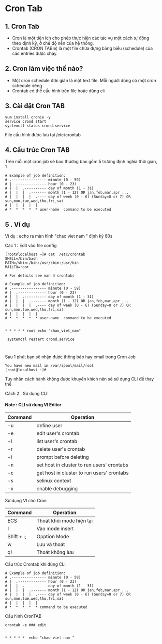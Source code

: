 # Cron Tab

## 1. Cron Tab
  - Cron là một tiện ích cho phép thực hiện các tác vụ một cách tự động theo định kỳ, ở chế độ nền của hệ thống.
  - Crontab (CRON TABle) là một file chứa đựng bảng biểu (schedule) của các entries được chạy.
## 2. Cron làm việc thế nào?
  - Một cron schedule đơn giản là một text file. Mỗi người dùng có một cron schedule riêng 
  - Crontab  có thể cấu hình trên file hoặc dùng cli
## 3. Cài đặt Cron TAB

```
yum install cronie -y
service crond start
systemctl status crond.service

```
File cấu hình  được lưu tại /etc/crontab
  
  
##  4. Cấu trúc Cron TAB
Trên mỗi một cron job sẽ bao thường bao gồm 5 trường định nghĩa thời gian, 1 

```
# Example of job definition:
# .---------------- minute (0 - 59)
# |  .------------- hour (0 - 23)
# |  |  .---------- day of month (1 - 31)
# |  |  |  .------- month (1 - 12) OR jan,feb,mar,apr ...
# |  |  |  |  .---- day of week (0 - 6) (Sunday=0 or 7) OR sun,mon,tue,wed,thu,fri,sat
# |  |  |  |  |
# *  *  *  *  * user-name  command to be executed

 ```
 
 ## 5 . Ví dụ
 
Ví dụ : echo ra màn hình "chao viet nam " định kỳ 60s


Các 1 : Edit vào file config
```
[root@localhost ~]# cat  /etc/crontab
SHELL=/bin/bash
PATH=/sbin:/bin:/usr/sbin:/usr/bin
MAILTO=root

# For details see man 4 crontabs

# Example of job definition:
# .---------------- minute (0 - 59)
# |  .------------- hour (0 - 23)
# |  |  .---------- day of month (1 - 31)
# |  |  |  .------- month (1 - 12) OR jan,feb,mar,apr ...
# |  |  |  |  .---- day of week (0 - 6) (Sunday=0 or 7) OR sun,mon,tue,wed,thu,fri,sat
# |  |  |  |  |
# *  *  *  *  * user-name  command to be executed


* * * * * root echo "chao_viet_nam"

 systemctl restart crond.service

 
 ```
 Sau 1 phút bạn sẽ nhận được thông báo hay email trong Cron Job
```
You have new mail in /var/spool/mail/root
[root@localhost ~]# 
```
Tuy nhân cách hành khộng được khuyến khích nên sẽ sử dụng CLI để thay thế


Cách 2 : Sử dụng CLI
#### Note : CLI sử dụng VI Editor

|Command|Operation|
|---------|---------|
|  -u <user>  |define user |
| -e         |edit user's crontab |
| -l         |list user's crontab |
| -r         |delete user's crontab  |
| -i         |prompt before deleting |
| -n <host>  |set host in cluster to run users' crontabs
| -c         |get host in cluster to run users' crontabs |
| -s         |selinux context |
| -x <mask>  |enable debugging |


Sử dụng VI cho Cron

|Command|Operation|
|---------|---------|
| ECS |  Thoát khỏi mode hiện tại |
| I      | Vào mode insert |
| Shift + :;       | Opption Mode |
| w|  Lưu và thoát  |
| q!| Thoát không lưu |

Cấu trúc Crontab khi dùng CLI
```
# Example of job definition:
# .---------------- minute (0 - 59)
# |  .------------- hour (0 - 23)
# |  |  .---------- day of month (1 - 31)
# |  |  |  .------- month (1 - 12) OR jan,feb,mar,apr ...
# |  |  |  |  .---- day of week (0 - 6) (Sunday=0 or 7) OR sun,mon,tue,wed,thu,fri,sat
# |  |  |  |  |
# *  *  *  *  * command to be executed
```
Cấu hình CronTAB
```
crontab -e ### edit


* * * * *  echo "chao viet nam "

```


 
